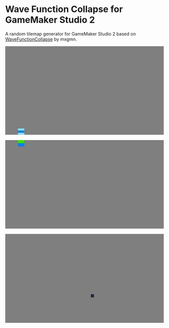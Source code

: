 # Wave Function Collapse for GameMaker Studio 2

A random tilemap generator for GameMaker Studio 2 based on [WaveFunctionCollapse](https://github.com/mxgmn/WaveFunctionCollapse) by mxgmn.

![Example 1](/images/example1.gif?raw=true)

![Example 2](/images/example2.gif?raw=true)

![Example 3](/images/example3.gif?raw=true)